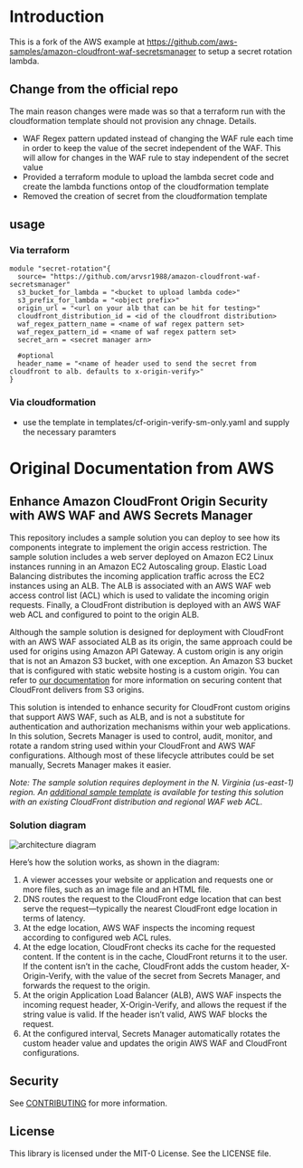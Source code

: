 # Introduction

This is a fork of the AWS example at https://github.com/aws-samples/amazon-cloudfront-waf-secretsmanager to setup a secret rotation lambda. 

## Change from the official repo

The main reason changes were made was so that a terraform run with the cloudformation template should not provision any chnage. Details.

- WAF Regex pattern updated instead of changing the WAF rule each time in order to keep the value of the secret independent of the WAF. This will allow for changes in the WAF rule to stay independent of the secret value
- Provided a terraform module to upload the lambda secret code and create the lambda functions ontop of the cloudformation template
- Removed the creation of secret from the cloudformation template 

## usage
### Via terraform 
```
module "secret-rotation"{
  source= "https://github.com/arvsr1988/amazon-cloudfront-waf-secretsmanager"
  s3_bucket_for_lambda = "<bucket to upload lambda code>"
  s3_prefix_for_lambda = "<object prefix>"
  origin_url = "<url on your alb that can be hit for testing>"
  cloudfront_distribution_id = <id of the cloudfront distribution>
  waf_regex_pattern_name = <name of waf regex pattern set>
  waf_regex_pattern_id = <name of waf regex pattern set>
  secret_arn = <secret manager arn>

  #optional
  header_name = "<name of header used to send the secret from cloudfront to alb. defaults to x-origin-verify>"
}
```

### Via cloudformation

- use the template in templates/cf-origin-verify-sm-only.yaml and supply the necessary paramters


# Original Documentation from AWS 

## Enhance Amazon CloudFront Origin Security with AWS WAF and AWS Secrets Manager

This repository includes a sample solution you can deploy to see how its components integrate to implement the origin access restriction. The sample solution includes a web server deployed on Amazon EC2 Linux instances running in an Amazon EC2 Autoscaling group. Elastic Load Balancing distributes the incoming application traffic across the EC2 instances using an ALB. The ALB is associated with an AWS WAF web access control list (ACL) which is used to validate the incoming origin requests. Finally, a CloudFront distribution is deployed with an AWS WAF web ACL and configured to point to the origin ALB.

Although the sample solution is designed for deployment with CloudFront with an AWS WAF associated ALB as its origin, the same approach could be used for origins using Amazon API Gateway. A custom origin is any origin that is not an Amazon S3 bucket, with one exception. An Amazon S3 bucket that is configured with static website hosting is a custom origin. You can refer to [our documentation](https://docs.aws.amazon.com/AmazonCloudFront/latest/DeveloperGuide/SecurityAndPrivateContent.html) for more information on securing content that CloudFront delivers from S3 origins. 

This solution is intended to enhance security for CloudFront custom origins that support AWS WAF, such as ALB, and is not a substitute for authentication and authorization mechanisms within your web applications. In this solution, Secrets Manager is used to control, audit, monitor, and rotate a random string used within your CloudFront and AWS WAF configurations. Although most of these lifecycle attributes could be set manually, Secrets Manager makes it easier.

_Note: The sample solution requires deployment in the N. Virginia (us-east-1) region. An [additional sample template](templates/cf-origin-verify-sm-only.yaml) is available for testing this solution with an existing CloudFront distribution and regional WAF web ACL._

### Solution diagram

![architecture diagram](images/solutiondiagram.png)

Here’s how the solution works, as shown in the diagram:

1.	A viewer accesses your website or application and requests one or more files, such as an image file and an HTML file. 
2.	DNS routes the request to the CloudFront edge location that can best serve the request—typically the nearest CloudFront edge location in terms of latency.
3.	At the edge location, AWS WAF inspects the incoming request according to configured web ACL rules.
4.	At the edge location, CloudFront checks its cache for the requested content. If the content is in the cache, CloudFront returns it to the user. If the content isn’t in the cache, CloudFront adds the custom header, X-Origin-Verify, with the value of the secret from Secrets Manager, and forwards the request to the origin.
5.	At the origin Application Load Balancer (ALB), AWS WAF inspects the incoming request header, X-Origin-Verify, and allows the request if the string value is valid. If the header isn’t valid, AWS WAF blocks the request.
6.	At the configured interval, Secrets Manager automatically rotates the custom header value and updates the origin AWS WAF and CloudFront configurations.

## Security

See [CONTRIBUTING](CONTRIBUTING.md#security-issue-notifications) for more information.

## License

This library is licensed under the MIT-0 License. See the LICENSE file.

